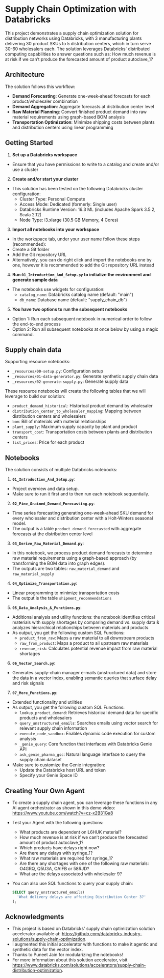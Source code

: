 # Supply Chain Optimization with Databricks

This project demonstrates a supply chain optimization solution for distribution networks using Databricks, with 3 manufacturing plants delivering 30 product SKUs to 5 distribution centers, which in turn serve 30-60 wholesalers each. The solution leverages Databricks' distributed computing capabilities to answer questions such as: How much revenue is at risk if we can’t produce the forecasted amount of product autoclave_1?

## Architecture

The solution follows this workflow:
- **Demand Forecasting**: Generate one-week-ahead forecasts for each product/wholesaler combination
- **Demand Aggregation**: Aggregate forecasts at distribution center level
- **Raw Material Planning**: Convert finished product demand into raw material requirements using graph-based BOM analysis
- **Transportation Optimization**: Minimize shipping costs between plants and distribution centers using linear programming

## Getting Started

1. **Set up a Databricks workspace**
- Ensure that you have permissions to write to a catalog and create and/or use a cluster 
2. **Create and/or start your cluster** 
- This solution has been tested on the following Databricks cluster configuration:
  - Cluster Type: Personal Compute
  - Access Mode: Dedicated (formerly: Single user)
  - Databricks Runtime Version: 16.3 ML (includes Apache Spark 3.5.2, Scala 2.12)
  - Node Type: i3.xlarge (30.5 GB Memory, 4 Cores)
3. **Import all notebooks into your workspace**
- In the workspace tab, under your user name follow these steps (recommended): 
- Create a Git folder
- Add the Git repository URL
- Alternatively, you can do right click and import the notebooks one by one, however it is recommended to add the Git repository URL instead
4. **Run `01_Introduction_And_Setup.py` to initialize the environment and generate sample data**
- The notebooks use widgets for configuration:
  - `catalog_name`: Databricks catalog name (default: "main")
  - `db_name`: Database name (default: "supply_chain_db")
5. **You have two options to run the subsequent notebooks**
- Option 1: Run each subsequent notebook in numerical order to follow the end-to-end process
- Option 2: Run all subsequent notebooks at once below by using a magic command.


## Supply chain data

Supporting resource notebooks:
- `_resources/00-setup.py`: Configuration setup
- `_resources/01-data-generator.py`: Generate synthetic supply chain data
- `_resources/02-generate-supply.py`: Generate supply data

These resource notebooks will create the following tables that we will leverage to build our solution:
- `product_demand_historical`: Historical product demand by wholesaler
- `distribution_center_to_wholesaler_mapping`: Mapping between distribution centers and wholesalers
- `bom`: Bill of materials with material relationships
- `plant_supply`: Maximum supply capacity by plant and product
- `transport_cost`: Transportation costs between plants and distribution centers
- `list_prices`: Price for each product 


## Notebooks

The solution consists of multiple Databricks notebooks:

1. **`01_Introduction_And_Setup.py`**: 
- Project overview and data setup. 
- Make sure to run it first and to then run each notebook sequentially.
2. **`02_Fine_Grained_Demand_Forecasting.py`**: 
- Time series forecasting generating one-week-ahead SKU demand for every wholesaler and distribution center with a Holt-Winters seasonal model. 
- The output is a table `product_demand_forecasted` with aggregate forecasts at the distribution center level 
3. **`03_Derive_Raw_Material_Demand.py`**: 
- In this notebook, we process product demand forecasts to determine raw material requirements using a graph-based approach (by transforming the BOM data into graph edges). 
- The outputs are two tables: `raw_material_demand` and `raw_material_supply`
4. **`04_Optimize_Transportation.py`**: 
- Linear programming to minimize transportation costs
- The output is the table `shipment_recommendations` 
5. **`05_Data_Analysis_&_Functions.py`**: 
- Additional analysis and utility functions: the notebook identifies critical materials with supply shortages by comparing demand vs. supply data & analyzes hierarchical relationships between materials and products
- As output, you get the following custom SQL Functions:
  - `product_from_raw`: Maps a raw material to all downstream products
  - `raw_from_product`: Maps a product to all upstream raw materials
  - `revenue_risk`: Calculates potential revenue impact from raw material shortages
6. **`06_Vector_Search.py`**: 
- Generates supply-chain manager e-mails (unstructured data) and store the data in a vector index, enabling semantic queries that surface delay and risk signals 
7. **`07_More_Functions.py`**: 
- Extended functionality and utilities
- As output, you get the following custom SQL Functions: 
  - `lookup_product_demand`: Retrieves historical demand data for specific products and wholesalers
  - `query_unstructured_emails`: Searches emails using vector search for relevant supply chain information
  - `execute_code_sandbox`: Enables dynamic code execution for custom analysis
  - `_genie_query`: Core function that interfaces with Databricks Genie API
  - `ask_genie_pharma_gsc`: Natural language interface to query the supply chain dataset
- Make sure to customize the Genie integration:
   - Update the Databricks host URL and token
   - Specify your Genie Space ID
  

## Creating Your Own Agent

- To create a supply chain agent, you can leverage these functions in any AI agent orchestrator as shown in this demo video: https://www.youtube.com/watch?v=cz-x2B31Ga8
- Test your Agent with the following questions: 
  - What products are dependent on L6HUK material?
  - How much revenue is at risk if we can’t produce the forecasted amount of product autoclave_1?
  - Which products have delays right now?
  - Are there any delays with syringe_1? 
  - What raw materials are required for syringe_1?
  - Are there any shortages with one of the following raw materials: O4GRQ, Q5U3A, OAIFB or 58RJD?
  - What are the delays associated with wholesaler 9?


- You can also use SQL functions to query your supply chain: 
   ```sql
   SELECT query_unstructured_emails(
     'What delivery delays are affecting Distribution Center 3?'
   );
   ```

## Acknowledgments

- This project is based on Databricks' supply chain optimization solution accelerator available at: https://github.com/databricks-industry-solutions/supply-chain-optimization. 
- I augmented this initial accelerator with functions to make it agentic and synthetic data for the vector index. 
- Thanks to Puneet Jain for modularizing the notebooks! 
- For more information about this solution accelerator, visit https://www.databricks.com/solutions/accelerators/supply-chain-distribution-optimization.
